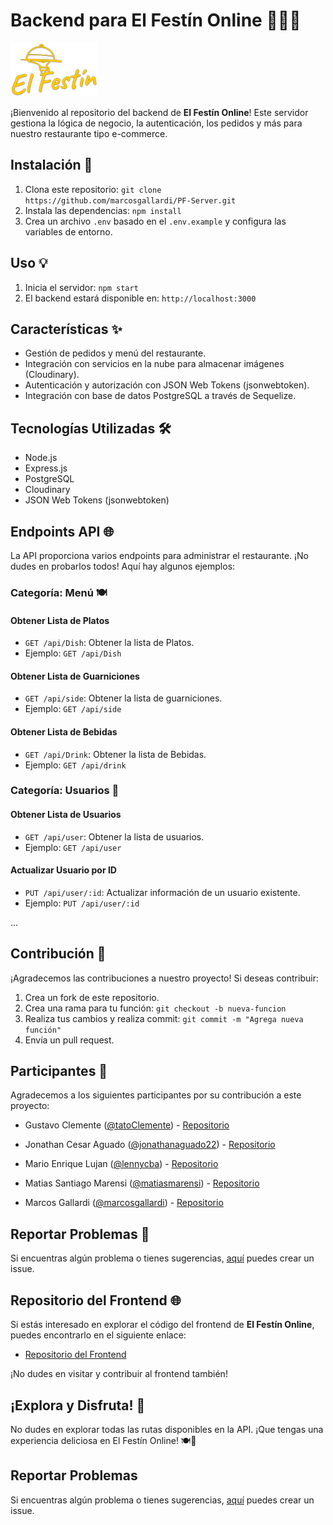 # Backend para El Festín Online 🍔🍕🍹

![PF-Server Logo](logo-el-festin-nav.0a5698dd4a1a2f776220.png)

¡Bienvenido al repositorio del backend de **El Festín Online**! Este servidor gestiona la lógica de negocio, la autenticación, los pedidos y más para nuestro restaurante tipo e-commerce.

## Instalación 🚀

1. Clona este repositorio: `git clone https://github.com/marcosgallardi/PF-Server.git`
2. Instala las dependencias: `npm install`
3. Crea un archivo `.env` basado en el `.env.example` y configura las variables de entorno.

## Uso 💡

1. Inicia el servidor: `npm start`
2. El backend estará disponible en: `http://localhost:3000`

## Características ✨

- Gestión de pedidos y menú del restaurante.
- Integración con servicios en la nube para almacenar imágenes (Cloudinary).
- Autenticación y autorización con JSON Web Tokens (jsonwebtoken).
- Integración con base de datos PostgreSQL a través de Sequelize.

## Tecnologías Utilizadas 🛠️

- Node.js
- Express.js
- PostgreSQL
- Cloudinary
- JSON Web Tokens (jsonwebtoken)

## Endpoints API 🌐

La API proporciona varios endpoints para administrar el restaurante. ¡No dudes en probarlos todos! Aquí hay algunos ejemplos:

### Categoría: Menú 🍽️

#### Obtener Lista de Platos

- `GET /api/Dish`: Obtener la lista de Platos.
- Ejemplo: `GET /api/Dish`

#### Obtener Lista de Guarniciones

- `GET /api/side`: Obtener la lista de guarniciones.
- Ejemplo: `GET /api/side`

#### Obtener Lista de Bebidas

- `GET /api/Drink`: Obtener la lista de Bebidas.
- Ejemplo: `GET /api/drink`

### Categoría: Usuarios 👥

#### Obtener Lista de Usuarios

- `GET /api/user`: Obtener la lista de usuarios.
- Ejemplo: `GET /api/user`

#### Actualizar Usuario por ID

- `PUT /api/user/:id`: Actualizar información de un usuario existente.
- Ejemplo: `PUT /api/user/:id`

...

## Contribución 🤝

¡Agradecemos las contribuciones a nuestro proyecto! Si deseas contribuir:

1. Crea un fork de este repositorio.
2. Crea una rama para tu función: `git checkout -b nueva-funcion`
3. Realiza tus cambios y realiza commit: `git commit -m "Agrega nueva función"`
4. Envía un pull request.

## Participantes 👏

Agradecemos a los siguientes participantes por su contribución a este proyecto:

- Gustavo Clemente ([@tatoClemente](https://github.com/tatoclemente)) - [Repositorio](https://github.com/tatoclemente)

- Jonathan Cesar Aguado ([@jonathanaguado22](https://github.com/jonathanaguado22)) - [Repositorio](https://github.com/jonathanaguado22)

- Mario Enrique Lujan ([@lennycba](https://github.com/lennycba)) - [Repositorio](https://github.com/lennycba)

- Matias Santiago Marensi ([@matiasmarensi](https://github.com/Matiasmarensi)) - [Repositorio](https://github.com/Matiasmarensi)

- Marcos Gallardi ([@marcosgallardi](https://github.com/marcosgallardi)) - [Repositorio](https://github.com/marcosgallardi)

## Reportar Problemas 🐞

Si encuentras algún problema o tienes sugerencias, [aquí](https://github.com/marcosgallardi/PF-Server/issues) puedes crear un issue.

## Repositorio del Frontend 🌐

Si estás interesado en explorar el código del frontend de **El Festín Online**, puedes encontrarlo en el siguiente enlace:

- [Repositorio del Frontend](https://github.com/tatoclemente/PF-Front-End-Grupo3)

¡No dudes en visitar y contribuir al frontend también!

## ¡Explora y Disfruta! 🎉

No dudes en explorar todas las rutas disponibles en la API. ¡Que tengas una experiencia deliciosa en El Festín Online! 🍽️🎊

## Reportar Problemas

Si encuentras algún problema o tienes sugerencias, [aquí](https://github.com/marcosgallardi/PF-Server/issues) puedes crear un issue.
